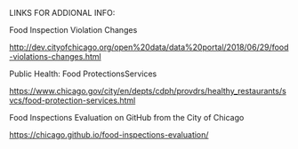 LINKS FOR ADDIONAL INFO:

Food Inspection Violation Changes

http://dev.cityofchicago.org/open%20data/data%20portal/2018/06/29/food-violations-changes.html



Public Health: Food ProtectionsServices

https://www.chicago.gov/city/en/depts/cdph/provdrs/healthy_restaurants/svcs/food-protection-services.html



Food Inspections Evaluation on GitHub from the City of Chicago

https://chicago.github.io/food-inspections-evaluation/